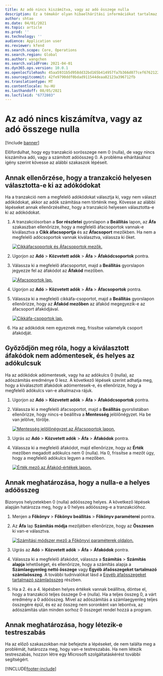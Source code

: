 ```yaml
---
title: Az adó nincs kiszámítva, vagy az adó összege nulla
description: Ez a témakör olyan hibaelhárítási információkat tartalmaz, amelyek segíthetnek abban az esetben, ha az adó összege 0 (nulla), vagy ha az adó nincs kiszámítva.
author: shtao
ms.date: 04/01/2021
ms.topic: article
ms.prod: ''
ms.technology: ''
audience: Application user
ms.reviewer: kfend
ms.search.scope: Core, Operations
ms.search.region: Global
ms.author: wangchen
ms.search.validFrom: 2021-04-01
ms.dyn365.ops.version: 10.0.1
ms.openlocfilehash: 45aa5931b5d958dd32bd165b414957fa7b366d077cef67621221ce19b56b67d8
ms.sourcegitcommit: 42fe9790ddf0bdad911544deaa82123a396712fb
ms.translationtype: MT
ms.contentlocale: hu-HU
ms.lasthandoff: 08/05/2021
ms.locfileid: "6772803"
---
```

# <a name="tax-isnt-calculated-or-the-tax-amount-is-zero"></a>Az adó nincs kiszámítva, vagy az adó összege nulla

[!include [banner](../includes/banner.md)]

Előfordulhat, hogy egy tranzakció sorösszege nem 0 (nulla), de vagy nincs kiszámítva adó, vagy a számított adóösszeg 0. A probléma elhárításához igény szerint kövesse az alábbi szakaszok lépéseit.

## <a name="verify-that-tax-codes-are-correctly-selected-by-the-transaction"></a>Annak ellenőrzése, hogy a tranzakció helyesen választotta-e ki az adókódokat

Ha a tranzakció nem a megfelelő adókódokat választja ki, vagy nem választ adókódokat, akkor az adók számítása nem történik meg. Kövesse az alábbi lépéseket annak ellenőrzéséhez, hogy a tranzakció helyesen választotta-e ki az adókódokat. 

1. A tranzakciósorban a **Sor részletei** gyorslapon a **Beállítás** lapon, az **Áfa** szakaszban ellenőrizze, hogy a megfelelő áfacsoportok vannak-e kiválasztva a **Cikk áfacsoportja** és az **Áfacsoport** mezőkben. Ha nem a megfelelő adócsoportok vannak kiválasztva, válassza ki őket.

    [![Cikkáfacsoportok és Áfacsoportok mezők.](./media/tax-not-calculated-tax-amount-zero-Picture1.png)](./media/tax-not-calculated-tax-amount-zero-Picture1.png)

2. Ugorjon az **Adó** \> **Közvetett adók** \> **Áfa** \> **Áfakódcsoportok** pontra.
3. Válassza ki a megfelelő áfacsoportot, majd a **Beállítás** gyorslapon jegyezze fel az áfakódot az **Áfakód** mezőben.

    [![Áfacsoportok lap.](./media/tax-not-calculated-tax-amount-zero-Picture2.png)](./media/tax-not-calculated-tax-amount-zero-Picture2.png)

4. Ugorjon az **Adó** \> **Közvetett adók** \> **Áfa** \> **Áfacsoportok** pontra.
5. Válassza ki a megfelelő cikkáfa-csoportot, majd a **Beállítás** gyorslapon ellenőrizze, hogy az **Áfakód mezőben** az áfakód megegyezik-e az áfacsoport áfakódjával.

    [![Cikkáfa-csoportok lap.](./media/tax-not-calculated-tax-amount-zero-Picture3.png)](./media/tax-not-calculated-tax-amount-zero-Picture3.png)

6. Ha az adókódok nem egyeznek meg, frissítse valamelyik csoport áfakódját.

## <a name="verify-that-the-selected-tax-codes-arent-exempt-and-that-they-have-the-correct-tax-rate-value"></a>Győződjön meg róla, hogy a kiválasztott áfakódok nem adómentesek, és helyes az adókulcsuk

Ha az adókódok adómentesek, vagy ha az adókulcs 0 (nulla), az adószámítás eredménye 0 lesz. A következő lépések szerint adhatja meg, hogy a kiválasztott áfakódok adómentesek-e, és ellenőrizze, hogy a megfelelő adókulcs van-e alkalmazva rájuk.

1. Ugorjon az **Adó** \> **Közvetett adók** \> **Áfa** \> **Áfakódcsoportok** pontra.
2. Válassza ki a megfelelő áfacsoportot, majd a **Beállítás** gyorslistában ellenőrizze, hogy nincs-e beállítva a **Mentesség** jelölőnégyzet. Ha be van jelölve, törölje.

    [![Mentesség jelölőnégyzet az Áfacsoportok lapon.](./media/tax-not-calculated-tax-amount-zero-Picture4.png)](./media/tax-not-calculated-tax-amount-zero-Picture4.png)

3. Ugrás az **Adó** \> **Közvetett adók** \> **Áfa** \> **Áfakódok** pontra.
4. Válassza ki a megfelelő áfakódot, majd ellenőrizze, hogy az **Érték** mezőben megadott adókulcs nem 0 (nulla). Ha 0, frissítse a mezőt úgy, hogy a megfelelő adókulcs legyen a mezőben.

    [![Érték mező az Áfakód-értékek lapon.](./media/tax-not-calculated-tax-amount-zero-Picture5.png)](./media/tax-not-calculated-tax-amount-zero-Picture5.png)

## <a name="determine-whether-zero-is-the-correct-tax-amount"></a>Annak meghatározása, hogy a nulla-e a helyes adóösszeg

Bizonyos helyzetekben 0 (nulla) adóösszeg helyes. A következő lépések alapján határozza meg, hogy a 0 helyes adóösszeg-e a tranzakcióhoz.

1. Menjen a **Főkönyv** \> **Főkönyv beállítás** \> **Főkönyv paraméterei** pontra.
2. Az **Áfa** lap **Számítás módja** mezőjében ellenőrizze, hogy az **Összesen** ki van-e választva.

    [![Számítási módszer mező a Főkönyvi paraméterek oldalon.](./media/tax-not-calculated-tax-amount-zero-Picture6.png)](./media/tax-not-calculated-tax-amount-zero-Picture6.png)

3. Ugrás az **Adó** \> **Közvetett adók** \> **Áfa** \> **Áfakódok** pontra.
4. Válassza ki a megfelelő áfakódot, válassza a **Számítás** \> **Számítás alapja** lehetőséget, és ellenőrizze, hogy a számítás alapja a **Számlaegyenleg nettó összege** vagy **Egyéb áfaösszegeket tartalmazó számlaösszeg**. A további tudnivalókat lásd a [Egyéb áfaösszegeket tartalmazó számlaösszeg](marginal-base-field.md#invoice-total-incl-other-sales-tax-amounts) részben.
5. Ha a 2. és a 4. lépésben helyes értékek vannak beállítva, döntse el, hogy a tranzakció teljes összege 0-e (nulla). Ha a teljes összeg 0, a várt eredmény a 0 adóösszeg. Mivel az adószámítás a számlaegyenleg teljes összegére épül, és ez az összeg nem soronként van lebontva, az adószámítás után minden sorhoz 0 összeget rendel hozzá a program.

## <a name="determine-whether-customization-exists"></a>Annak meghatározása, hogy létezik-e testreszabás

Ha az előző szakaszokban már befejezte a lépéseket, de nem találta meg a problémát, határozza meg, hogy van-e testreszabás. Ha nem létezik testreszabás, hozzon létre egy Microsoft szolgáltatáskérést további segítségért.

[!INCLUDE[footer-include](../../includes/footer-banner.md)]

